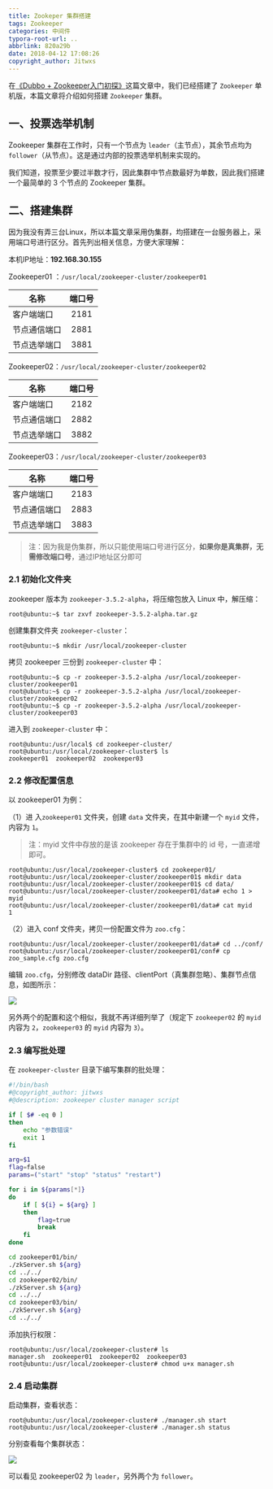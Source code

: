 ```yaml
---
title: Zookeper 集群搭建
tags: Zookeeper
categories: 中间件
typora-root-url: ..
abbrlink: 820a29b
date: 2018-04-12 17:08:26
copyright_author: Jitwxs
---
```


在[《Dubbo + Zookeeper入门初探》](/5def036a.html)这篇文章中，我们已经搭建了 `Zookeeper` 单机版，本篇文章将介绍如何搭建 `Zookeeper` 集群。

## 一、投票选举机制

Zookeeper 集群在工作时，只有一个节点为 `leader`（主节点），其余节点均为 `follower`（从节点）。这是通过内部的投票选举机制来实现的。

我们知道，投票至少要过半数才行，因此集群中节点数最好为单数，因此我们搭建一个最简单的 3 个节点的 Zookeeper 集群。

## 二、搭建集群

因为我没有弄三台Linux，所以本篇文章采用伪集群，均搭建在一台服务器上，采用端口号进行区分。首先列出相关信息，方便大家理解：

本机IP地址：**192.168.30.155**

Zookeeper01 ：`/usr/local/zookeeper-cluster/zookeeper01`

| 名称| 端口号|
| ------------- |:-------------:| 
| 客户端端口 | 2181 |
| 节点通信端口 | 2881 |
| 节点选举端口 | 3881 |

Zookeeper02：`/usr/local/zookeeper-cluster/zookeeper02`

| 名称| 端口号|
| ------------- |:-------------:| 
| 客户端端口 | 2182 |
| 节点通信端口 | 2882 |
| 节点选举端口 | 3882 |

Zookeeper03：`/usr/local/zookeeper-cluster/zookeeper03`

| 名称| 端口号|
| ------------- |:-------------:| 
| 客户端端口 | 2183 |
| 节点通信端口 | 2883 |
| 节点选举端口 | 3883 |

>注：因为我是伪集群，所以只能使用端口号进行区分，**如果你是真集群，无需修改端口号**，通过IP地址区分即可

### 2.1 初始化文件夹

zookeeper 版本为 `zookeeper-3.5.2-alpha`，将压缩包放入 Linux 中，解压缩：

```shell
root@ubuntu:~$ tar zxvf zookeeper-3.5.2-alpha.tar.gz 
```

创建集群文件夹 `zookeeper-cluster`：

```shell
root@ubuntu:~$ mkdir /usr/local/zookeeper-cluster
```

拷贝 zookeeper 三份到 `zookeeper-cluster` 中：

```shell
root@ubuntu:~$ cp -r zookeeper-3.5.2-alpha /usr/local/zookeeper-cluster/zookeeper01
root@ubuntu:~$ cp -r zookeeper-3.5.2-alpha /usr/local/zookeeper-cluster/zookeeper02
root@ubuntu:~$ cp -r zookeeper-3.5.2-alpha /usr/local/zookeeper-cluster/zookeeper03
```

进入到 `zookeeper-cluster` 中：

```shell
root@ubuntu:/usr/local$ cd zookeeper-cluster/
root@ubuntu:/usr/local/zookeeper-cluster$ ls
zookeeper01  zookeeper02  zookeeper03
```

### 2.2 修改配置信息

以 zookeeper01 为例：

（1）进 入`zookeeper01` 文件夹，创建 `data` 文件夹，在其中新建一个 `myid` 文件，内容为 `1`。

>注：myid 文件中存放的是该 zookeeper 存在于集群中的 id 号，一直递增即可。

```shell
root@ubuntu:/usr/local/zookeeper-cluster$ cd zookeeper01/
root@ubuntu:/usr/local/zookeeper-cluster/zookeeper01$ mkdir data
root@ubuntu:/usr/local/zookeeper-cluster/zookeeper01$ cd data/
root@ubuntu:/usr/local/zookeeper-cluster/zookeeper01/data# echo 1 > myid
root@ubuntu:/usr/local/zookeeper-cluster/zookeeper01/data# cat myid 
1
```

（2）进入 conf 文件夹，拷贝一份配置文件为 `zoo.cfg`：

```shell
root@ubuntu:/usr/local/zookeeper-cluster/zookeeper01/data# cd ../conf/
root@ubuntu:/usr/local/zookeeper-cluster/zookeeper01/conf# cp zoo_sample.cfg zoo.cfg
```

编辑 `zoo.cfg`，分别修改 dataDir 路径、clientPort（真集群忽略）、集群节点信息，如图所示：

![](/images/posts/20180412162219680.png)

另外两个的配置和这个相似，我就不再详细列举了（规定下 `zookeeper02` 的 `myid` 内容为 `2`，`zookeeper03` 的 `myid` 内容为 `3`）。

### 2.3 编写批处理

在 `zookeeper-cluster` 目录下编写集群的批处理：

```bash
#!/bin/bash
#@copyright_author: jitwxs
#@description: zookeeper cluster manager script

if [ $# -eq 0 ]
then
    echo "参数错误"
    exit 1
fi

arg=$1
flag=false
params=("start" "stop" "status" "restart")

for i in ${params[*]}
do
    if [ ${i} = ${arg} ]
	then
	    flag=true
	    break
	fi
done

cd zookeeper01/bin/
./zkServer.sh ${arg}
cd ../../
cd zookeeper02/bin/
./zkServer.sh ${arg}
cd ../../
cd zookeeper03/bin/
./zkServer.sh ${arg}
cd ../../
```

添加执行权限：

```shell
root@ubuntu:/usr/local/zookeeper-cluster# ls
manager.sh  zookeeper01  zookeeper02  zookeeper03
root@ubuntu:/usr/local/zookeeper-cluster# chmod u+x manager.sh 
```

### 2.4 启动集群

启动集群，查看状态：

```shell
root@ubuntu:/usr/local/zookeeper-cluster# ./manager.sh start
root@ubuntu:/usr/local/zookeeper-cluster# ./manager.sh status
```

分别查看每个集群状态：

![](/images/posts/20180412170424612.png)

可以看见 zookeeper02 为 `leader`，另外两个为 `follower`。
